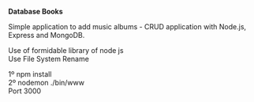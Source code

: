 <strong>Database Books</strong>

Simple application to add music albums - CRUD application with Node.js, Express and MongoDB.

Use of formidable library of node js<br />
Use File System Rename<br />

1º npm install <br />
2º nodemon ./bin/www <br />
   Port 3000
